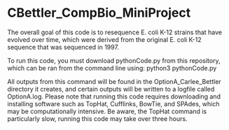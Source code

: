 # CBettler_CompBio_MiniProject
The overall goal of this code is to resequence E. coli K-12 strains that have evolved over time, which were derived from the original E. coli K-12 sequence that was sequenced in 1997. 

To run this code, you must download pythonCode.py from this repository, which can be ran from the command line using:
python3 pythonCode.py

All outputs from this command will be found in the OptionA_Carlee_Bettler directory it creates, and certain outputs will be written to a logfile called OptionA.log. Please note that running this code requires downloading and installing software such as TopHat, Cufflinks, BowTie, and SPAdes, which may be computationally intensive. Be aware, the TopHat command is particularly slow, running this code may take over three hours. 


